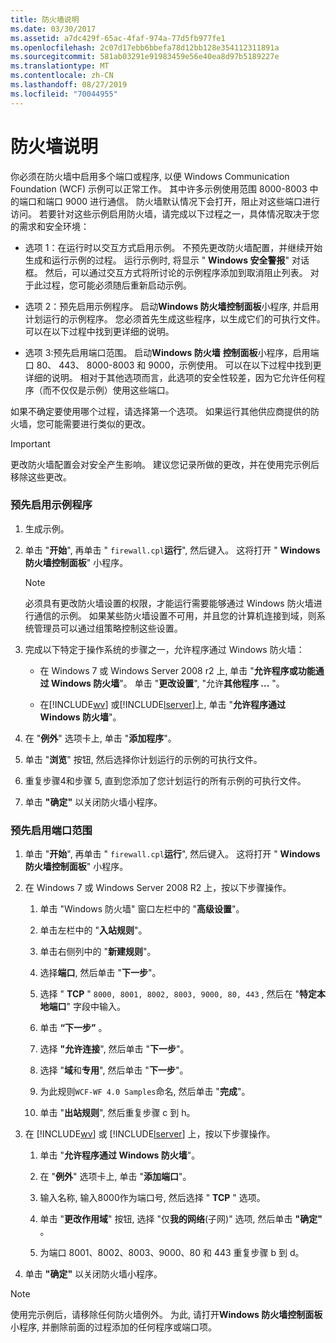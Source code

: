 ```yaml
---
title: 防火墙说明
ms.date: 03/30/2017
ms.assetid: a7dc429f-65ac-4faf-974a-77d5fb977fe1
ms.openlocfilehash: 2c07d17ebb6bbefa78d12bb128e354112311891a
ms.sourcegitcommit: 581ab03291e91983459e56e40ea8d97b5189227e
ms.translationtype: MT
ms.contentlocale: zh-CN
ms.lasthandoff: 08/27/2019
ms.locfileid: "70044955"
---
```

# <a name="firewall-instructions"></a>防火墙说明
你必须在防火墙中启用多个端口或程序, 以便 Windows Communication Foundation (WCF) 示例可以正常工作。 其中许多示例使用范围 8000-8003 中的端口和端口 9000 进行通信。 防火墙默认情况下会打开，阻止对这些端口进行访问。 若要针对这些示例启用防火墙，请完成以下过程之一，具体情况取决于您的需求和安全环境：  
  
- 选项 1：在运行时以交互方式启用示例。 不预先更改防火墙配置，并继续开始生成和运行示例的过程。 运行示例时, 将显示 " **Windows 安全警报**" 对话框。 然后，可以通过交互方式将所讨论的示例程序添加到取消阻止列表。 对于此过程，您可能必须随后重新启动示例。  
  
- 选项 2：预先启用示例程序。 启动**Windows 防火墙控制面板**小程序, 并启用计划运行的示例程序。 您必须首先生成这些程序，以生成它们的可执行文件。 可以在以下过程中找到更详细的说明。  
  
- 选项 3:预先启用端口范围。 启动**Windows 防火墙** **控制面板**小程序，启用端口 80、 443、 8000-8003 和 9000，示例使用。 可以在以下过程中找到更详细的说明。 相对于其他选项而言，此选项的安全性较差，因为它允许任何程序（而不仅仅是示例）使用这些端口。  
  
 如果不确定要使用哪个过程，请选择第一个选项。 如果运行其他供应商提供的防火墙，您可能需要进行类似的更改。  
  
> [!IMPORTANT]
> 更改防火墙配置会对安全产生影响。 建议您记录所做的更改，并在使用完示例后移除这些更改。  
  
### <a name="to-enable-samples-programs-in-advance"></a>预先启用示例程序  
  
1. 生成示例。  
  
2. 单击 "**开始**", 再单击 " `firewall.cpl`**运行**", 然后键入。 这将打开 " **Windows 防火墙控制面板**" 小程序。  
  
    > [!NOTE]
    > 必须具有更改防火墙设置的权限，才能运行需要能够通过 Windows 防火墙进行通信的示例。 如果某些防火墙设置不可用，并且您的计算机连接到域，则系统管理员可以通过组策略控制这些设置。  
  
3. 完成以下特定于操作系统的步骤之一，允许程序通过 Windows 防火墙：  
  
    - 在 Windows 7 或 Windows Server 2008 r2 上, 单击 "**允许程序或功能通过 Windows 防火墙**"。 单击 "**更改设置**", "允许**其他程序 ...** "。  
  
    - 在[!INCLUDE[wv](../../../../includes/wv-md.md)] 或[!INCLUDE[lserver](../../../../includes/lserver-md.md)]上, 单击 "**允许程序通过 Windows 防火墙**"。  
  
4. 在 "**例外**" 选项卡上, 单击 "**添加程序**"。  
  
5. 单击 "**浏览**" 按钮, 然后选择你计划运行的示例的可执行文件。  
  
6. 重复步骤4和步骤 5, 直到您添加了您计划运行的所有示例的可执行文件。  
  
7. 单击 **"确定"** 以关闭防火墙小程序。  
  
### <a name="to-enable-a-port-range-in-advance"></a>预先启用端口范围  
  
1. 单击 "**开始**", 再单击 " `firewall.cpl`**运行**", 然后键入。 这将打开 " **Windows 防火墙控制面板**" 小程序。  
  
2. 在 Windows 7 或 Windows Server 2008 R2 上，按以下步骤操作。  
  
    1. 单击 "Windows 防火墙" 窗口左栏中的 "**高级设置**"。  
  
    2. 单击左栏中的 "**入站规则**"。  
  
    3. 单击右侧列中的 "**新建规则**"。  
  
    4. 选择**端口**, 然后单击 "**下一步**"。  
  
    5. 选择 " **TCP** " `8000, 8001, 8002, 8003, 9000, 80, 443` , 然后在 "**特定本地端口**" 字段中输入。  
  
    6. 单击 **“下一步”** 。  
  
    7. 选择 **"允许连接**", 然后单击 "**下一步**"。  
  
    8. 选择 "**域**和**专用**", 然后单击 "**下一步**"。  
  
    9. 为此规则`WCF-WF 4.0 Samples`命名, 然后单击 "**完成**"。  
  
    10. 单击 "**出站规则**", 然后重复步骤 c 到 h。  
  
3. 在 [!INCLUDE[wv](../../../../includes/wv-md.md)] 或 [!INCLUDE[lserver](../../../../includes/lserver-md.md)] 上，按以下步骤操作。  
  
    1. 单击 "**允许程序通过 Windows 防火墙**"。  
  
    2. 在 "**例外**" 选项卡上, 单击 "**添加端口**"。  
  
    3. 输入名称, 输入8000作为端口号, 然后选择 " **TCP** " 选项。  
  
    4. 单击 "**更改作用域**" 按钮, 选择 "仅**我的网络**(子网)" 选项, 然后单击 **"确定"** 。  
  
    5. 为端口 8001、8002、8003、9000、80 和 443 重复步骤 b 到 d。  
  
4. 单击 **"确定"** 以关闭防火墙小程序。  
  
> [!NOTE]
> 使用完示例后，请移除任何防火墙例外。 为此, 请打开**Windows 防火墙控制面板**小程序, 并删除前面的过程添加的任何程序或端口项。
